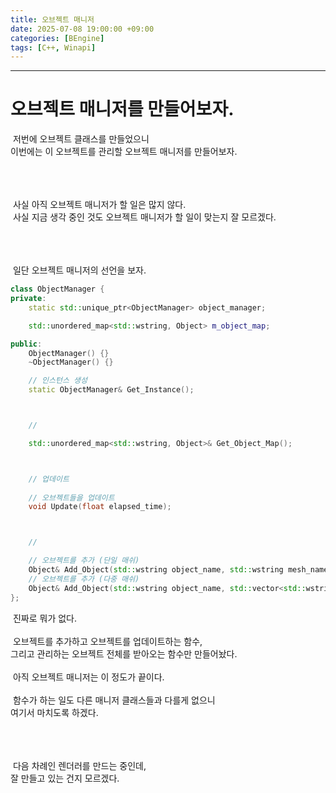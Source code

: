 ```yaml
---
title: 오브젝트 매니저
date: 2025-07-08 19:00:00 +09:00
categories: [BEngine]
tags: [C++, Winapi]
---
```


---
# 오브젝트 매니저를 만들어보자.
&nbsp;저번에 오브젝트 클래스를 만들었으니<br>
이번에는 이 오브젝트를 관리할 오브젝트 매니저를 만들어보자.

<br><br><br>&nbsp;사실 아직 오브젝트 매니저가 할 일은 많지 않다.<br>
&nbsp;사실 지금 생각 중인 것도 오브젝트 매니저가 할 일이 맞는지 잘 모르겠다.<br>

<br><br><br>&nbsp;일단 오브젝트 매니저의 선언을 보자.

```cpp
class ObjectManager {
private:
	static std::unique_ptr<ObjectManager> object_manager;

	std::unordered_map<std::wstring, Object> m_object_map;

public:
	ObjectManager() {}
	~ObjectManager() {}

	// 인스턴스 생성
	static ObjectManager& Get_Instance();



	//

	std::unordered_map<std::wstring, Object>& Get_Object_Map();



	// 업데이트
	
	// 오브젝트들을 업데이트
	void Update(float elapsed_time);



	//

	// 오브젝트를 추가 (단일 매쉬)
	Object& Add_Object(std::wstring object_name, std::wstring mesh_name);
	// 오브젝트를 추가 (다중 매쉬)
	Object& Add_Object(std::wstring object_name, std::vector<std::wstring> mesh_names);
};
```

&nbsp;진짜로 뭐가 없다.<br>
<br>&nbsp;오브젝트를 추가하고 오브젝트를 업데이트하는 함수,<br>
그리고 관리하는 오브젝트 전체를 받아오는 함수만 만들어놨다.<br>
<br>&nbsp;아직 오브젝트 매니저는 이 정도가 끝이다.<br>
<br>&nbsp;함수가 하는 일도 다른 매니저 클래스들과 다를게 없으니<br>
여기서 마치도록 하겠다.

<br><br><br>&nbsp;다음 차례인 렌더러를 만드는 중인데,<br>
잘 만들고 있는 건지 모르겠다.<br>
